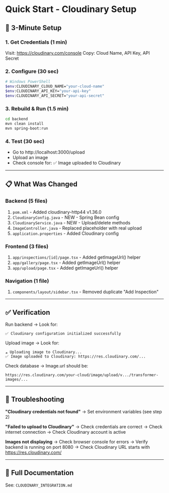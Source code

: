 # Quick Start - Cloudinary Setup

## 🎯 3-Minute Setup

### 1. Get Credentials (1 min)
Visit: https://cloudinary.com/console
Copy: Cloud Name, API Key, API Secret

### 2. Configure (30 sec)
```bash
# Windows PowerShell
$env:CLOUDINARY_CLOUD_NAME="your-cloud-name"
$env:CLOUDINARY_API_KEY="your-api-key"  
$env:CLOUDINARY_API_SECRET="your-api-secret"
```

### 3. Rebuild & Run (1.5 min)
```bash
cd backend
mvn clean install
mvn spring-boot:run
```

### 4. Test (30 sec)
- Go to http://localhost:3000/upload
- Upload an image
- Check console for: ✅ Image uploaded to Cloudinary

---

## 📋 What Was Changed

### Backend (5 files)
1. `pom.xml` - Added cloudinary-http44 v1.36.0
2. `CloudinaryConfig.java` - NEW - Spring Bean config
3. `CloudinaryService.java` - NEW - Upload/delete methods
4. `ImageController.java` - Replaced placeholder with real upload
5. `application.properties` - Added Cloudinary config

### Frontend (3 files)
1. `app/inspections/[id]/page.tsx` - Added getImageUrl() helper
2. `app/gallery/page.tsx` - Added getImageUrl() helper
3. `app/upload/page.tsx` - Added getImageUrl() helper

### Navigation (1 file)
1. `components/layout/sidebar.tsx` - Removed duplicate "Add Inspection"

---

## ✅ Verification

Run backend → Look for:
```
✅ Cloudinary configuration initialized successfully
```

Upload image → Look for:
```
☁️ Uploading image to Cloudinary...
✅ Image uploaded to Cloudinary: https://res.cloudinary.com/...
```

Check database → Image.url should be:
```
https://res.cloudinary.com/your-cloud/image/upload/v.../transformer-images/...
```

---

## 🚨 Troubleshooting

**"Cloudinary credentials not found"**
→ Set environment variables (see step 2)

**"Failed to upload to Cloudinary"**
→ Check credentials are correct
→ Check internet connection
→ Check Cloudinary account is active

**Images not displaying**
→ Check browser console for errors
→ Verify backend is running on port 8080
→ Check Cloudinary URL starts with https://res.cloudinary.com/

---

## 📖 Full Documentation
See: `CLOUDINARY_INTEGRATION.md`
